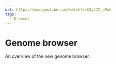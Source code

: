 ```yaml
---
url: https://www.youtube.com/watch?v=C2g37X_uMok
tags:
  - browser
---
```


# Genome browser

An overview of the new genome browser.
